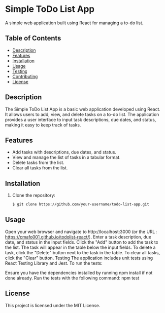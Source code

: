 # Simple ToDo List App

A simple web application built using React for managing a to-do list.

## Table of Contents

- [Description](#description)
- [Features](#features)
- [Installation](#installation)
- [Usage](#usage)
- [Testing](#testing)
- [Contributing](#contributing)
- [License](#license)

## Description

The Simple ToDo List App is a basic web application developed using React. It allows users to add, view, and delete tasks on a to-do list. The application provides a user interface to input task descriptions, due dates, and status, making it easy to keep track of tasks.

## Features

- Add tasks with descriptions, due dates, and status.
- View and manage the list of tasks in a tabular format.
- Delete tasks from the list.
- Clear all tasks from the list.

## Installation

1. Clone the repository:
   ```bash
   $ git clone https://github.com/your-username/todo-list-app.git
   
## Usage

Open your web browser and navigate to http://localhost:3000 (or the URL : https://cmafo001.github.io/todolist-react/).
Enter a task description, due date, and status in the input fields.
Click the "Add" button to add the task to the list.
The task will appear in the table below the input fields.
To delete a task, click the "Delete" button next to the task in the table.
To clear all tasks, click the "Clear" button.
Testing
The application includes unit tests using React Testing Library and Jest. To run the tests:

Ensure you have the dependencies installed by running npm install if not done already.
Run the tests with the following command: npm test


## License
This project is licensed under the MIT License.
